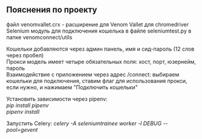 ## Пояснения по проекту
файл venomvallet.crx - расширение для Venom Vallet для chromedriver  
Selenium модуль для подключения кошелька в файле seleniumtest.py в папке venomconnect/utils  

Кошельки добавляются через админ панель, имя и сид-пароль (12 слов через пробел)  
Прокси модель имеет четыре обязательных поля: хост, порт, юзернейм, пароль  
Взаимодействие с приложением через адрес /connect: выбираем кошельки для подключения, ставим флаг для использования прокси, если нужно, и нажимаем "Подключить кошельки"  



Установить зависимости через pipenv:  
*pip install pipenv*  
*pipenv install*  
 
Запустить Celery: *celery -A seleniumtrainee worker -l DEBUG --pool=gevent*


